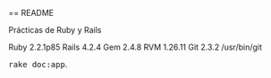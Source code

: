 == README

Prácticas de Ruby y Rails

Ruby 2.2.1p85
Rails 4.2.4
Gem 2.4.8
RVM 1.26.11
Git 2.3.2  /usr/bin/git


<tt>rake doc:app</tt>.
